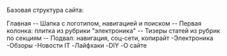 Базовая структура сайта:

Главная
-- Шапка с логотипом, навигацией и поиском
-- Первая колонка: плитка из рубрики "электроника"
-- Тизеры статей из рубрик по секциям
-- Подвал: навигация, соц-сети, копирайт
-Электроника
-Обзоры
-Новости IT
-Лайфхаки
-DIY
-О сайте
